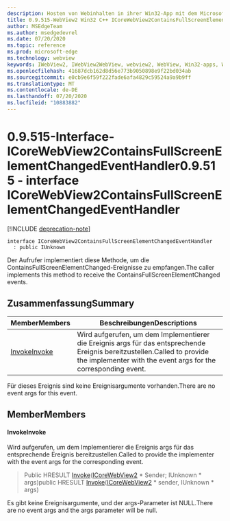 ```yaml
---
description: Hosten von Webinhalten in ihrer Win32-App mit dem Microsoft Edge WebView2-Steuerelement
title: 0.9.515-WebView2 Win32 C++ ICoreWebView2ContainsFullScreenElementChangedEventHandler
author: MSEdgeTeam
ms.author: msedgedevrel
ms.date: 07/20/2020
ms.topic: reference
ms.prod: microsoft-edge
ms.technology: webview
keywords: IWebView2, IWebView2WebView, webview2, WebView, Win32-apps, Win32, Edge, ICoreWebView2, ICoreWebView2Controller, Browser-Steuerelement, Edge-HTML
ms.openlocfilehash: 41687dcb162d8d56e773b9050898e9f22bd034ab
ms.sourcegitcommit: e0cb9e6f59f222fade6afa4829c59524a9a9b9ff
ms.translationtype: MT
ms.contentlocale: de-DE
ms.lasthandoff: 07/20/2020
ms.locfileid: "10883882"
---
```

# <span data-ttu-id="743e2-104">0.9.515-Interface-ICoreWebView2ContainsFullScreenElementChangedEventHandler</span><span class="sxs-lookup"><span data-stu-id="743e2-104">0.9.515 - interface ICoreWebView2ContainsFullScreenElementChangedEventHandler</span></span> 

[!INCLUDE [deprecation-note](../../includes/deprecation-note.md)]

```
interface ICoreWebView2ContainsFullScreenElementChangedEventHandler
  : public IUnknown
```

<span data-ttu-id="743e2-105">Der Aufrufer implementiert diese Methode, um die ContainsFullScreenElementChanged-Ereignisse zu empfangen.</span><span class="sxs-lookup"><span data-stu-id="743e2-105">The caller implements this method to receive the ContainsFullScreenElementChanged events.</span></span>

## <span data-ttu-id="743e2-106">Zusammenfassung</span><span class="sxs-lookup"><span data-stu-id="743e2-106">Summary</span></span>

 <span data-ttu-id="743e2-107">Member</span><span class="sxs-lookup"><span data-stu-id="743e2-107">Members</span></span>                        | <span data-ttu-id="743e2-108">Beschreibungen</span><span class="sxs-lookup"><span data-stu-id="743e2-108">Descriptions</span></span>
--------------------------------|---------------------------------------------
[<span data-ttu-id="743e2-109">Invoke</span><span class="sxs-lookup"><span data-stu-id="743e2-109">Invoke</span></span>](#invoke) | <span data-ttu-id="743e2-110">Wird aufgerufen, um dem Implementierer die Ereignis args für das entsprechende Ereignis bereitzustellen.</span><span class="sxs-lookup"><span data-stu-id="743e2-110">Called to provide the implementer with the event args for the corresponding event.</span></span>

<span data-ttu-id="743e2-111">Für dieses Ereignis sind keine Ereignisargumente vorhanden.</span><span class="sxs-lookup"><span data-stu-id="743e2-111">There are no event args for this event.</span></span>

## <span data-ttu-id="743e2-112">Member</span><span class="sxs-lookup"><span data-stu-id="743e2-112">Members</span></span>

#### <span data-ttu-id="743e2-113">Invoke</span><span class="sxs-lookup"><span data-stu-id="743e2-113">Invoke</span></span> 

<span data-ttu-id="743e2-114">Wird aufgerufen, um dem Implementierer die Ereignis args für das entsprechende Ereignis bereitzustellen.</span><span class="sxs-lookup"><span data-stu-id="743e2-114">Called to provide the implementer with the event args for the corresponding event.</span></span>

> <span data-ttu-id="743e2-115">Public HRESULT [Invoke](#invoke)([ICoreWebView2](icorewebview2.md) \* Sender; IUnknown \* args)</span><span class="sxs-lookup"><span data-stu-id="743e2-115">public HRESULT [Invoke](#invoke)([ICoreWebView2](icorewebview2.md) \* sender, IUnknown \* args)</span></span>

<span data-ttu-id="743e2-116">Es gibt keine Ereignisargumente, und der args-Parameter ist NULL.</span><span class="sxs-lookup"><span data-stu-id="743e2-116">There are no event args and the args parameter will be null.</span></span>

